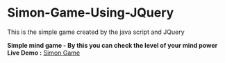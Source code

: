 # Simon-Game-Using-JQuery
This is the simple game created by the java script and JQuery 

**Simple mind game - By this you can check the level of your mind power**
**Live Demo :** [Simon Game ](https://vengadeshks.github.io/Simon-Game-Using-JQuery/)

